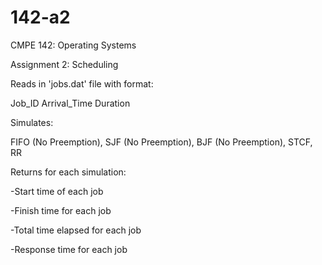 # 142-a2
CMPE 142: Operating Systems

Assignment 2: Scheduling

Reads in 'jobs.dat' file with format:

Job_ID  Arrival_Time    Duration

Simulates:

FIFO (No Preemption), SJF (No Preemption), BJF (No Preemption), STCF, RR

Returns for each simulation:

-Start time of each job

-Finish time for each job

-Total time elapsed for each job

-Response time for each job